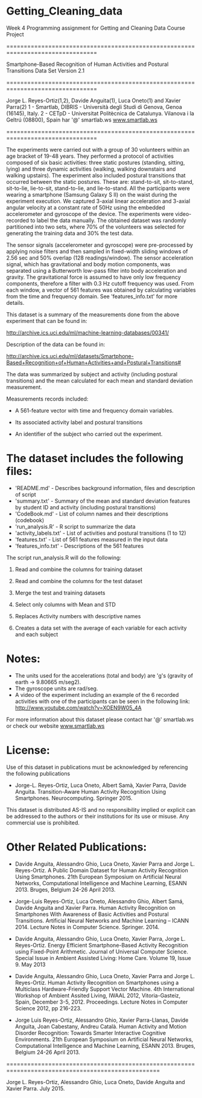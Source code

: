 # Getting_Cleaning_data
Week 4 Programming assignment for Getting and Cleaning Data Course Project


================================================================================

Smartphone-Based Recognition of Human Activities and Postural Transitions Data Set
Version 2.1

================================================================================

Jorge L. Reyes-Ortiz(1,2), Davide Anguita(1), Luca Oneto(1) and Xavier Parra(2)
1 - Smartlab, DIBRIS - Università  degli Studi di Genova, Genoa (16145), Italy. 
2 - CETpD - Universitat Politècnica de Catalunya. Vilanova i la Geltrú (08800), Spain
har '@' smartlab.ws 
www.smartlab.ws

================================================================================

The experiments were carried out with a group of 30 volunteers within an age bracket of 19-48 years.
They performed a protocol of activities composed of six basic activities: three static postures (standing, sitting, lying) and three dynamic activities 
(walking, walking downstairs and walking upstairs). The experiment also included postural transitions that occurred between the static postures. 
These are: stand-to-sit, sit-to-stand, sit-to-lie, lie-to-sit, stand-to-lie, and lie-to-stand. 
All the participants were wearing a smartphone (Samsung Galaxy S II) on the waist during the experiment execution. 
We captured 3-axial linear acceleration and 3-axial angular velocity at a constant rate of 50Hz using the embedded accelerometer and gyroscope of the device. 
The experiments were video-recorded to label the data manually. The obtained dataset was randomly partitioned into two sets, where 70% of the volunteers 
was selected for generating the training data and 30% the test data. 

The sensor signals (accelerometer and gyroscope) were pre-processed by applying noise filters and then sampled in fixed-width sliding windows of 2.56 sec 
and 50% overlap (128 readings/window). The sensor acceleration signal, which has gravitational and body motion components, was separated using a 
Butterworth low-pass filter into body acceleration and gravity. The gravitational force is assumed to have only low frequency components, therefore a filter 
with 0.3 Hz cutoff frequency was used. From each window, a vector of 561 features was obtained by calculating variables from the time and frequency 
domain. See 'features_info.txt' for more details. 

This dataset is a summary of the measurements done from the above experiment that can be found in: 

http://archive.ics.uci.edu/ml/machine-learning-databases/00341/

Description of the data can be found in:

http://archive.ics.uci.edu/ml/datasets/Smartphone-Based+Recognition+of+Human+Activities+and+Postural+Transitions#


The data was summarized by subject and activity (including postural transitions) and the mean calculated for each mean and standard deviation measurement. 

Measurements records included:

- A 561-feature vector with time and frequency domain variables. 

- Its associated activity label and postural transitions 

- An identifier of the subject who carried out the experiment.


The dataset includes the following files:
=========================================

- 'README.md'   -  Describes background information, files and description of script
- 'summary.txt' -  Summary of the mean and standard deviation features by student ID and activity (including postural transitions)
- 'CodeBook.md' - List of column names and their descriptions (codebook) 
- 'run_analysis.R' - R script to summarize the data
- 'activity_labels.txt' - List of activities and postural transitions (1 to 12)
- 'features.txt' - List of 561 features measured in the input data
- 'features_info.txt' - Descriptions of the 561 features


The script run_analysis.R will do the following:

1. Read and combine the columns for training dataset 

2. Read and combine the columns for the test dataset

3. Merge the test and training datasets 

4. Select only columns with Mean and STD 

5. Replaces Activity numbers with descriptive names

6. Creates a data set with the average of each variable for each activity 
   and each subject
   


Notes: 
======
- The units used for the accelerations (total and body) are 'g's (gravity of earth -> 9.80665 m/seg2).
- The gyroscope units are rad/seg.
- A video of the experiment including an example of the 6 recorded activities with one of the participants can be seen in the following link: 
http://www.youtube.com/watch?v=XOEN9W05_4A

For more information about this dataset please contact har '@' smartlab.ws or check our website www.smartlab.ws


License:
========
Use of this dataset in publications must be acknowledged by referencing the following publications

- Jorge-L. Reyes-Ortiz, Luca Oneto, Albert Samà, Xavier Parra, Davide Anguita. Transition-Aware Human Activity Recognition Using Smartphones. Neurocomputing. Springer 2015.

This dataset is distributed AS-IS and no responsibility implied or explicit can be addressed to the authors or their institutions for its use or misuse. Any commercial use is prohibited.


Other Related Publications:
===========================

- Davide Anguita, Alessandro Ghio, Luca Oneto, Xavier Parra and Jorge L. Reyes-Ortiz. A Public Domain Dataset for Human Activity Recognition Using Smartphones. 21th European Symposium on Artificial Neural Networks, Computational Intelligence and Machine Learning, ESANN 2013. Bruges, Belgium 24-26 April 2013. 

- Jorge-Luis Reyes-Ortiz, Luca Oneto, Alessandro Ghio, Albert Samá, Davide Anguita and Xavier Parra. Human Activity Recognition on Smartphones With Awareness of Basic Activities and Postural Transitions. Artificial Neural Networks and Machine Learning – ICANN 2014. Lecture Notes in Computer Science. Springer. 2014.

- Davide Anguita, Alessandro Ghio, Luca Oneto, Xavier Parra, Jorge L. Reyes-Ortiz. Energy Efficient Smartphone-Based Activity Recognition using Fixed-Point Arithmetic. Journal of Universal Computer Science. Special Issue in Ambient Assisted Living: Home Care.   Volume 19, Issue 9. May 2013

- Davide Anguita, Alessandro Ghio, Luca Oneto, Xavier Parra and Jorge L. Reyes-Ortiz. Human Activity Recognition on Smartphones using a Multiclass Hardware-Friendly Support Vector Machine. 4th International Workshop of Ambient Assited Living, IWAAL 2012, Vitoria-Gasteiz, Spain, December 3-5, 2012. Proceedings. Lecture Notes in Computer Science 2012, pp 216-223. 

- Jorge Luis Reyes-Ortiz, Alessandro Ghio, Xavier Parra-Llanas, Davide Anguita, Joan Cabestany, Andreu Català. Human Activity and Motion Disorder Recognition: Towards Smarter Interactive Cognitive Environments. 21th European Symposium on Artificial Neural Networks, Computational Intelligence and Machine Learning, ESANN 2013. Bruges, Belgium 24-26 April 2013.  

==================================================================================================

Jorge L. Reyes-Ortiz, Alessandro Ghio, Luca Oneto, Davide Anguita and Xavier Parra. July 2015.
